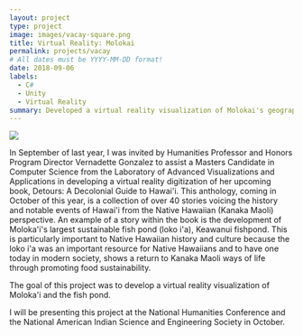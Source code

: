 ```yaml
---
layout: project
type: project
image: images/vacay-square.png
title: Virtual Reality: Molokai
permalink: projects/vacay
# All dates must be YYYY-MM-DD format!
date: 2018-09-06
labels:
  - C#
  - Unity
  - Virtual Reality
summary: Developed a virtual reality visualization of Molokai's geographic features with the LAVA Lab.
---
```


<img class="ui medium right floated rounded image" src="../images/vacay-home-page.png">

In September of last year, I was invited by Humanities Professor and Honors Program Director Vernadette Gonzalez to assist a Masters Candidate in Computer Science from the Laboratory of Advanced Visualizations and Applications in developing a virtual reality digitization of her upcoming book, Detours: A Decolonial Guide to Hawai'i. This anthology, coming in October of this year, is a collection of over 40 stories voicing the history and notable events of Hawai'i from the Native Hawaiian (Kanaka Maoli) perspective. An example of a story within the book is the development of Moloka'i's largest sustainable fish pond (loko i'a), Keawanui fishpond. This is particularly important to Native Hawaiian history and culture because the loko i'a was an important resource for Native Hawaiians and to have one today in modern society, shows a return to Kanaka Maoli ways of life through promoting food sustainability.

The goal of this project was to develop a virtual reality visualization of Moloka'i and the fish pond.

I will be presenting this project at the National Humanities Conference and the National American Indian Science and Engineering Society in October.
